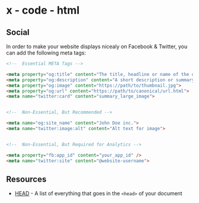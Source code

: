 # x - code - html

## Social

In order to make your website displays nicealy on Facebook & Twitter, you can
add the following meta tags:

```html
<!--  Essential META Tags -->

<meta property="og:title" content="The title, headline or name of the object (max 70 char for Twitter).">
<meta property="og:description" content="A short description or summary of the object. [Between 2 and 4 sentences.] (max 200 char)">
<meta property="og:image" content="https://path/to/thumbnail.jpg">
<meta property="og:url" content="https://path/to/canonical/url.html">
<meta name="twitter:card" content="summary_large_image">


<!--  Non-Essential, But Recommended -->

<meta name="og:site_name" content="John Doe inc.">
<meta name="twitter:image:alt" content="Alt text for image">


<!--  Non-Essential, But Required for Analytics -->

<meta property="fb:app_id" content="your_app_id" />
<meta name="twitter:site" content="@website-username">
```

## Resources

*   [HEAD](https://github.com/joshbuchea/HEAD) - A list of everything that goes
    in the `<head>` of your document
